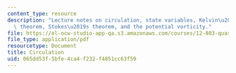 ```yaml
---
content_type: resource
description: "Lecture notes on circulation, state variables, Kelvin\u2019s circulation\
  \ theorem, Stokes\u2019s theorem, and the potential vorticity."
file: https://ol-ocw-studio-app-qa.s3.amazonaws.com/courses/12-803-quasi-balanced-circulations-in-oceans-and-atmospheres-fall-2009/065dd53f5bfe4ca4f232f4851cc63f59_MIT12_803F09_lec04.pdf
file_type: application/pdf
resourcetype: Document
title: Circulation
uid: 065dd53f-5bfe-4ca4-f232-f4851cc63f59
---
```

